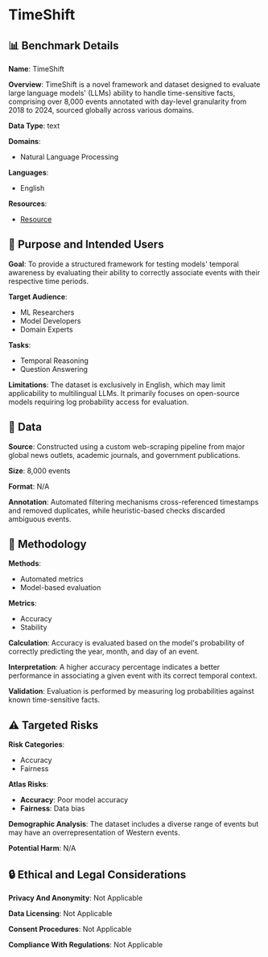 # TimeShift

## 📊 Benchmark Details

**Name**: TimeShift

**Overview**: TimeShift is a novel framework and dataset designed to evaluate large language models' (LLMs) ability to handle time-sensitive facts, comprising over 8,000 events annotated with day-level granularity from 2018 to 2024, sourced globally across various domains.

**Data Type**: text

**Domains**:
- Natural Language Processing

**Languages**:
- English

**Resources**:
- [Resource](https://huggingface.co/datasets/hereldav/TimeAware)

## 🎯 Purpose and Intended Users

**Goal**: To provide a structured framework for testing models' temporal awareness by evaluating their ability to correctly associate events with their respective time periods.

**Target Audience**:
- ML Researchers
- Model Developers
- Domain Experts

**Tasks**:
- Temporal Reasoning
- Question Answering

**Limitations**: The dataset is exclusively in English, which may limit applicability to multilingual LLMs. It primarily focuses on open-source models requiring log probability access for evaluation.

## 💾 Data

**Source**: Constructed using a custom web-scraping pipeline from major global news outlets, academic journals, and government publications.

**Size**: 8,000 events

**Format**: N/A

**Annotation**: Automated filtering mechanisms cross-referenced timestamps and removed duplicates, while heuristic-based checks discarded ambiguous events.

## 🔬 Methodology

**Methods**:
- Automated metrics
- Model-based evaluation

**Metrics**:
- Accuracy
- Stability

**Calculation**: Accuracy is evaluated based on the model's probability of correctly predicting the year, month, and day of an event.

**Interpretation**: A higher accuracy percentage indicates a better performance in associating a given event with its correct temporal context.

**Validation**: Evaluation is performed by measuring log probabilities against known time-sensitive facts.

## ⚠️ Targeted Risks

**Risk Categories**:
- Accuracy
- Fairness

**Atlas Risks**:
- **Accuracy**: Poor model accuracy
- **Fairness**: Data bias

**Demographic Analysis**: The dataset includes a diverse range of events but may have an overrepresentation of Western events.

**Potential Harm**: N/A

## 🔒 Ethical and Legal Considerations

**Privacy And Anonymity**: Not Applicable

**Data Licensing**: Not Applicable

**Consent Procedures**: Not Applicable

**Compliance With Regulations**: Not Applicable
